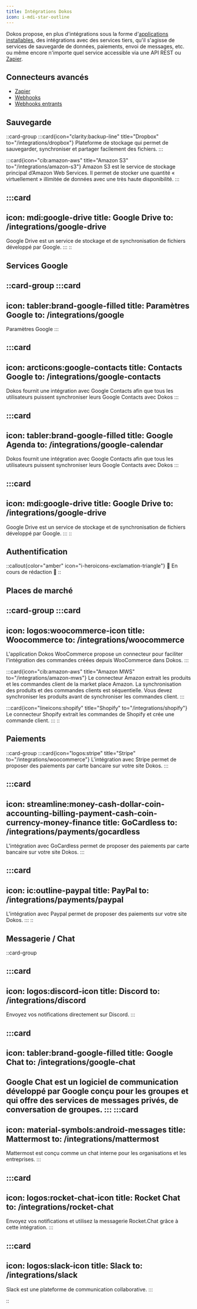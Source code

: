 ```yaml
---
title: Intégrations Dokos
icon: i-mdi-star-outline
---
```


Dokos propose, en plus d'intégrations sous la forme d'[applications installables](/integrations), des intégrations avec des services tiers, qu'il s'agisse de services de sauvegarde de données, paiements, envoi de messages, etc. ou même encore n'importe quel service accessible via une API REST ou [Zapier](/integrations/zapier).


## Connecteurs avancés

- [Zapier](/dokos/integrations/zapier)
- [Webhooks](/dodock/fonctionnalites/webhooks)
- [Webhooks entrants](/dokos/integrations/incoming-webhook-url)

## Sauvegarde

::card-group
  :::card{icon="clarity:backup-line" title="Dropbox" to="/integrations/dropbox"}
  Plateforme de stockage qui permet de sauvegarder, synchroniser et partager facilement des fichiers.
  :::

  :::card{icon="cib:amazon-aws" title="Amazon S3" to="/integrations/amazon-s3"}
  Amazon S3 est le service de stockage principal d’Amazon Web Services. Il permet de stocker une quantité « virtuellement » illimitée de données avec une très haute disponibilité.
  :::

  :::card
  ---
  icon: mdi:google-drive
  title: Google Drive
  to: /integrations/google-drive
  ---
  Google Drive est un service de stockage et de synchronisation de fichiers développé par Google.
  :::
::

## Services Google

::card-group
  :::card
  ---
  icon: tabler:brand-google-filled
  title: Paramètres Google
  to: /integrations/google
  ---
  Paramètres Google
  :::

  :::card
  ---
  icon: arcticons:google-contacts
  title: Contacts Google
  to: /integrations/google-contacts
  ---
  Dokos fournit une intégration avec Google Contacts afin que tous les utilisateurs puissent synchroniser leurs Google Contacts avec Dokos
  :::

  :::card
  ---
  icon: tabler:brand-google-filled
  title: Google Agenda
  to: /integrations/google-calendar
  ---
  Dokos fournit une intégration avec Google Contacts afin que tous les utilisateurs puissent synchroniser leurs Google Contacts avec Dokos
  :::

  :::card
  ---
  icon: mdi:google-drive
  title: Google Drive
  to: /integrations/google-drive
  ---
  Google Drive est un service de stockage et de synchronisation de fichiers développé par Google.
  :::
::

## Authentification

::callout{color="amber" icon="i-heroicons-exclamation-triangle"}
🚧 En cours de rédaction 🚧
::

## Places de marché

::card-group
  :::card
  ---
  icon: logos:woocommerce-icon
  title: Woocommerce
  to: /integrations/woocommerce
  ---
  L'application Dokos WooCommerce propose un connecteur pour faciliter l'intégration des commandes créées depuis WooCommerce dans Dokos.
  :::

  :::card{icon="cib:amazon-aws" title="Amazon MWS" to="/integrations/amazon-mws"}
  Le connecteur Amazon extrait les produits et les commandes client de la market place Amazon. La synchronisation des produits et des commandes clients est séquentielle. Vous devez synchroniser les produits avant de synchroniser les commandes client.
  :::

  :::card{icon="lineicons:shopify" title="Shopify" to="/integrations/shopify"}
  Le connecteur Shopify extrait les commandes de Shopify et crée une commande client.
  :::
::

## Paiements

::card-group
  :::card{icon="logos:stripe" title="Stripe" to="/integrations/woocommerce"}
  L'intégration avec Stripe permet de proposer des paiements par carte bancaire sur votre site Dokos.
  :::

  :::card
  ---
  icon: streamline:money-cash-dollar-coin-accounting-billing-payment-cash-coin-currency-money-finance
  title: GoCardless
  to: /integrations/payments/gocardless
  ---
  L'intégration avec GoCardless permet de proposer des paiements par carte bancaire sur votre site Dokos.
  :::

  :::card
  ---
  icon: ic:outline-paypal
  title: PayPal
  to: /integrations/payments/paypal
  ---
  L'intégration avec Paypal permet de proposer des paiements sur votre site Dokos.
  :::
::


## Messagerie / Chat

::card-group

  :::card
  ---
  icon: logos:discord-icon
  title: Discord
  to: /integrations/discord
  ---
  Envoyez vos notifications directement sur Discord. 
  :::

  :::card
  ---
  icon: tabler:brand-google-filled
  title: Google Chat
  to: /integrations/google-chat
  ---
  Google Chat est un logiciel de communication développé par Google conçu pour les groupes et qui offre des services de messages privés, de conversation de groupes.
  :::
  :::card
  ---
  icon: material-symbols:android-messages
  title: Mattermost
  to: /integrations/mattermost
  ---
  Mattermost est conçu comme un chat interne pour les organisations et les entreprises.
  :::

  :::card
  ---
  icon: logos:rocket-chat-icon
  title: Rocket Chat
  to: /integrations/rocket-chat
  ---
  Envoyez vos notifications et utilisez la messagerie Rocket.Chat grâce à cette intégration.
  :::

  :::card
  ---
  icon: logos:slack-icon
  title: Slack
  to: /integrations/slack
  ---
  Slack est une plateforme de communication collaborative.
  :::

::
